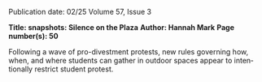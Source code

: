 Publication date: 02/25
Volume 57, Issue 3

**Title: snapshots: Silence on the Plaza**
**Author: Hannah Mark**
**Page number(s): 50**

Following a wave of pro-divestment protests, new rules governing how, 
when, and where students can gather in outdoor spaces appear to inten­
tionally restrict student protest.
